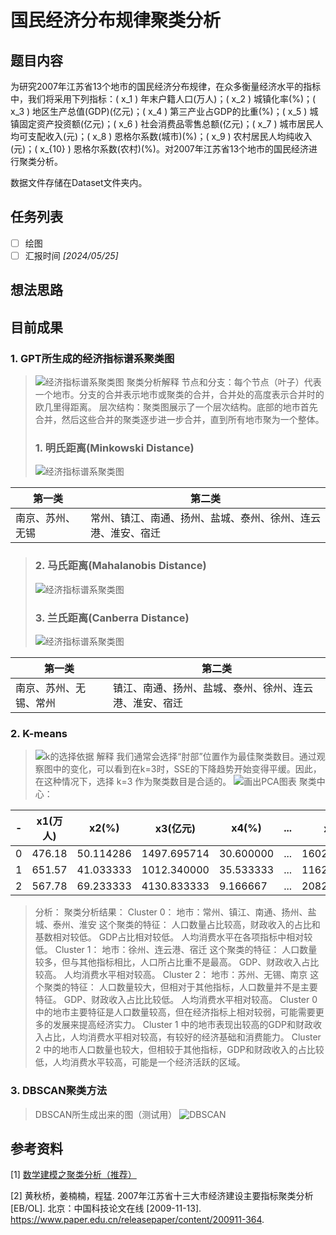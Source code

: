# 国民经济分布规律聚类分析

## 题目内容
为研究2007年江苏省13个地市的国民经济分布规律，在众多衡量经济水平的指标中，我们将采用下列指标：\( x_1 \) 年末户籍人口(万人)；\( x_2 \) 城镇化率(%)；\( x_3 \) 地区生产总值(GDP)(亿元)；\( x_4 \) 第三产业占GDP的比重(%)；\( x_5 \) 城镇固定资产投资额(亿元)；\( x_6 \) 社会消费品零售总额(亿元)；\( x_7 \) 城市居民人均可支配收入(元)；\( x_8 \) 恩格尔系数(城市)(%)；\( x_9 \) 农村居民人均纯收入(元)；\( x_{10} \) 恩格尔系数(农村)(%)。对2007年江苏省13个地市的国民经济进行聚类分析。

数据文件存储在Dataset文件夹内。

## 任务列表
- [ ] 绘图
- [ ] 汇报时间  *[2024/05/25]* 

## 想法思路


## 目前成果
### 1. GPT所生成的经济指标谱系聚类图
> ![经济指标谱系聚类图](/国民经济分布/img/Figure_3.png)
聚类分析解释
节点和分支：每个节点（叶子）代表一个地市。分支的合并表示地市或聚类的合并，合并处的高度表示合并时的欧几里得距离。
层次结构：聚类图展示了一个层次结构。底部的地市首先合并，然后这些合并的聚类逐步进一步合并，直到所有地市聚为一个整体。
>### 1. 明氏距离(Minkowski Distance)
> ![经济指标谱系聚类图](/国民经济分布/img/Figure_4.png)
> 
| 第一类           | 第二类                                                       |
| ---------------- | ------------------------------------------------------------ |
| 南京、苏州、无锡 | 常州、镇江、南通、扬州、盐城、泰州、徐州、连云港、淮安、宿迁 |
>### 2. 马氏距离(Mahalanobis Distance)
> ![经济指标谱系聚类图](/国民经济分布/img/Figure_5.png)
>### 3. 兰氏距离(Canberra Distance)
> ![经济指标谱系聚类图](/国民经济分布/img/Figure_6.png)

| 第一类                 | 第二类                                                 |
| ---------------------- | ------------------------------------------------------ |
| 南京、苏州、无锡、常州 | 镇江、南通、扬州、盐城、泰州、徐州、连云港、淮安、宿迁 |
### 2. K-means
> ![k的选择依据](/国民经济分布/img/Figure_7.png)
 解释
 我们通常会选择“肘部”位置作为最佳聚类数目。通过观察图中的变化，可以看到在k=3时，SSE的下降趋势开始变得平缓。因此，在这种情况下，选择 k=3 作为聚类数目是合适的。
> ![画出PCA图表](/国民经济分布/img/Figure_8.png)
>聚类中心：

| -   | x1​(万人) | x2​(%)    | x3​(亿元)   | x4​(%)    | ... | x7​(元)      | x8​(%)    | x9​(元)     | x10​(%)   |
| --- | --------- | --------- | ----------- | --------- | --- | ------------ | --------- | ----------- | --------- |
| 0   | 476.18    | 50.114286 | 1497.695714 | 30.600000 | ... | 16025.714286 | 38.585714 | 6898.142857 | 39.128571 |
| 1   | 651.57    | 41.033333 | 1012.340000 | 35.533333 | ... | 11628.666667 | 40.066667 | 4872.000000 | 44.300000 |
| 2   | 567.78    | 69.233333 | 4130.833333 | 9.166667  | ... | 20825.333333 | 37.666667 | 9507.000000 | 36.900000 |

>分析：
>聚类分析结果：
>Cluster 0：
>地市：常州、镇江、南通、扬州、盐城、泰州、淮安
>这个聚类的特征：
>人口数量占比较高，财政收入的占比和基数相对较低。
>GDP占比相对较低。
>人均消费水平在各项指标中相对较低。
>Cluster 1：
>地市：徐州、连云港、宿迁
>这个聚类的特征：
>人口数量较多，但与其他指标相比，人口所占比重不是最高。
>GDP、财政收入占比较高。
>人均消费水平相对较高。
>Cluster 2：
>地市：苏州、无锡、南京
>这个聚类的特征：
>人口数量较大，但相对于其他指标，人口数量并不是主要特征。
>GDP、财政收入占比比较低。
>人均消费水平相对较高。
 Cluster 0 中的地市主要特征是人口数量较高，但在经济指标上相对较弱，可能需要更多的发展来提高经济实力。
 Cluster 1 中的地市表现出较高的GDP和财政收入占比，人均消费水平相对较高，有较好的经济基础和消费能力。
 Cluster 2 中的地市人口数量也较大，但相较于其他指标，GDP和财政收入的占比较低，人均消费水平较高，可能是一个经济活跃的区域。

### 3. DBSCAN聚类方法
>DBSCAN所生成出来的图（测试用）
> ![DBSCAN](/国民经济分布/img/Figure_9.png)



## 参考资料
[1] [数学建模之聚类分析（推荐）](https://blog.csdn.net/qq_40605167/article/details/100045676?ops_request_misc=%257B%2522request%255Fid%2522%253A%2522171599989016777224444236%2522%252C%2522scm%2522%253A%252220140713.130102334..%2522%257D&request_id=171599989016777224444236&biz_id=0&utm_medium=distribute.pc_search_result.none-task-blog-2~all~sobaiduend~default-2-100045676-null-null.142^v100^pc_search_result_base6&utm_term=%E6%95%B0%E5%AD%A6%E5%BB%BA%E6%A8%A1%E8%81%9A%E7%B1%BB%E5%88%86%E6%9E%90%E4%BE%8B%E9%A2%98&spm=1018.2226.3001.4187) 

[2] 黄秋桥，姜楠楠，程猛. 2007年江苏省十三大市经济建设主要指标聚类分析[EB/OL]. 北京：中国科技论文在线 [2009-11-13]. https://www.paper.edu.cn/releasepaper/content/200911-364.